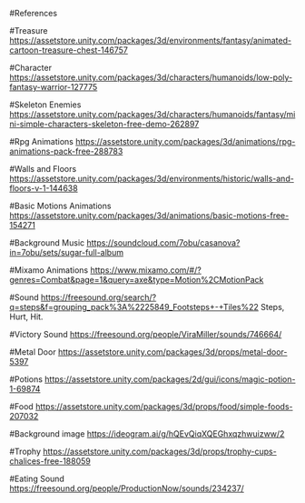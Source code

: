 #References

#Treasure https://assetstore.unity.com/packages/3d/environments/fantasy/animated-cartoon-treasure-chest-146757

#Character https://assetstore.unity.com/packages/3d/characters/humanoids/low-poly-fantasy-warrior-127775

#Skeleton Enemies https://assetstore.unity.com/packages/3d/characters/humanoids/fantasy/mini-simple-characters-skeleton-free-demo-262897

#Rpg Animations 
https://assetstore.unity.com/packages/3d/animations/rpg-animations-pack-free-288783

#Walls and Floors https://assetstore.unity.com/packages/3d/environments/historic/walls-and-floors-v-1-144638

#Basic Motions Animations https://assetstore.unity.com/packages/3d/animations/basic-motions-free-154271

#Background Music https://soundcloud.com/7obu/casanova?in=7obu/sets/sugar-full-album

#Mixamo Animations https://www.mixamo.com/#/?genres=Combat&page=1&query=axe&type=Motion%2CMotionPack

#Sound https://freesound.org/search/?q=steps&f=grouping_pack%3A%2225849_Footsteps+-+Tiles%22
Steps, Hurt, Hit.

#Victory Sound
https://freesound.org/people/ViraMiller/sounds/746664/

#Metal Door
https://assetstore.unity.com/packages/3d/props/metal-door-5397

#Potions
https://assetstore.unity.com/packages/2d/gui/icons/magic-potion-1-69874

#Food https://assetstore.unity.com/packages/3d/props/food/simple-foods-207032

#Background image https://ideogram.ai/g/hQEvQiqXQEGhxqzhwuizww/2

#Trophy https://assetstore.unity.com/packages/3d/props/trophy-cups-chalices-free-188059

#Eating Sound https://freesound.org/people/ProductionNow/sounds/234237/